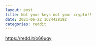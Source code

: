 ```yaml
--- 
layout: post 
title: Not your keys not your crypto!! 
date: 2021-06-22 1624428192 
categories: reddit 
--- 
```

https://redd.it/o66uqy